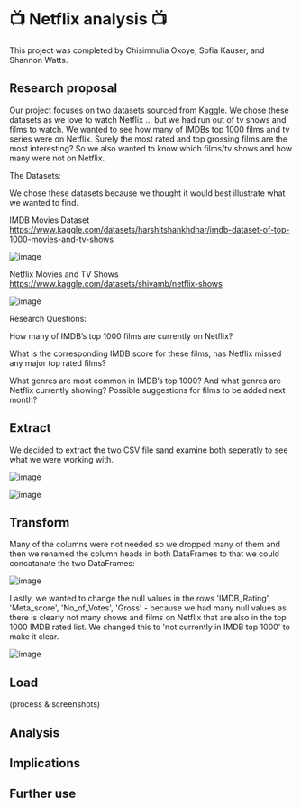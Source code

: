 # :tv: Netflix analysis 📺 

This project was completed by Chisimnulia Okoye, Sofia Kauser, and Shannon Watts.

## Research proposal

Our project focuses on two datasets sourced from Kaggle. We chose these datasets as we love to watch Netflix ... but we had run out of tv shows and films to watch. We wanted to see how many of IMDBs top 1000 films and tv series were on Netflix. Surely the most rated and top grossing films are the most interesting? So we also wanted to know which films/tv shows and how many were not on Netflix. 

The Datasets:

We chose these datasets because we thought it would best illustrate what we wanted to find. 

IMDB Movies Dataset
https://www.kaggle.com/datasets/harshitshankhdhar/imdb-dataset-of-top-1000-movies-and-tv-shows

![image](https://user-images.githubusercontent.com/100214297/170559020-47c173bb-9ea8-47cc-aac5-6f67c9ee8735.png)

Netflix Movies and TV Shows
https://www.kaggle.com/datasets/shivamb/netflix-shows 

![image](https://user-images.githubusercontent.com/100214297/170559212-75190924-06a5-4063-91dc-1d7164826f97.png)

Research Questions:

How many of IMDB’s top 1000 films are currently on Netflix?

What is the corresponding IMDB score for these films, has Netflix missed any major top rated films?

What genres are most common in IMDB’s top 1000? And what genres are Netflix currently showing? Possible suggestions for films to be added next month?

## Extract 

We decided to extract the two CSV file sand examine both seperatly to see what we were working with.

![image](https://user-images.githubusercontent.com/100214297/170561035-3cd19ed7-49f6-4323-99c4-1270c8c16e99.png)

![image](https://user-images.githubusercontent.com/100214297/170561207-d16677e5-958e-4a2f-80af-0835a8553fe6.png)

## Transform

Many of the columns were not needed so we dropped many of them and then we renamed the column heads in both DataFrames to that we could concatanate the two DataFrames:

![image](https://user-images.githubusercontent.com/100214297/170561586-fbdabb58-d60d-4fed-a948-dc7d197f3243.png)

Lastly, we wanted to change the null values in the rows 'IMDB_Rating',	'Meta_score',	'No_of_Votes',	'Gross' - because we had many null values as there is clearly not many shows and films on Netflix that are also in the top 1000 IMDB rated list. We changed this to 'not currently in IMDB top 1000' to make it clear. 

![image](https://user-images.githubusercontent.com/100214297/170561912-2c75bd0b-caed-4a63-9a71-dbe504f0e1f4.png)

## Load 
(process & screenshots)

## Analysis


## Implications


## Further use

 
